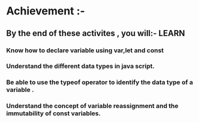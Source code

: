 # Achievement :-

## By the end of these activites , you will:- LEARN

### Know how to declare variable using var,let and const
### Understand the different data types in java script.
### Be able to use the typeof operator to identify the data type of a variable .
### Understand the concept of variable reassignment and the immutability of const variables.


